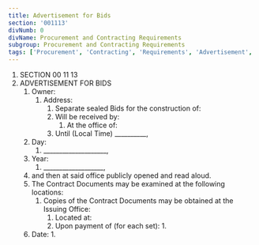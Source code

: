```yaml
---
title: Advertisement for Bids
section: '001113'
divNumb: 0
divName: Procurement and Contracting Requirements
subgroup: Procurement and Contracting Requirements
tags: ['Procurement', 'Contracting', 'Requirements', 'Advertisement', 'for', 'Bids']
---
```


1. SECTION 00 11 13
1. ADVERTISEMENT FOR BIDS
   1. Owner:
      1. Address:
            1. Separate sealed Bids for the construction of:
         1. Will be received by:
               1. At the office of:
         1. Until (Local Time) \_\_\_\_\_\_\_\_\_\_,
   1. Day:
      1. \_\_\_\_\_\_\_\_\_\_\_\_\_\_\_\_\_\_\_\_,
   1. Year:
      1. \_\_\_\_\_\_\_\_\_\_\_\_\_\_\_\_\_\_\_, 
   1. and then at said office publicly opened and read aloud.
   1. The Contract Documents may be examined at the following locations:
      1. Copies of the Contract Documents may be obtained at the Issuing Office:
            1. Located at:
         1. Upon payment of (for each set):
            1. 
   1. Date:
      1. 